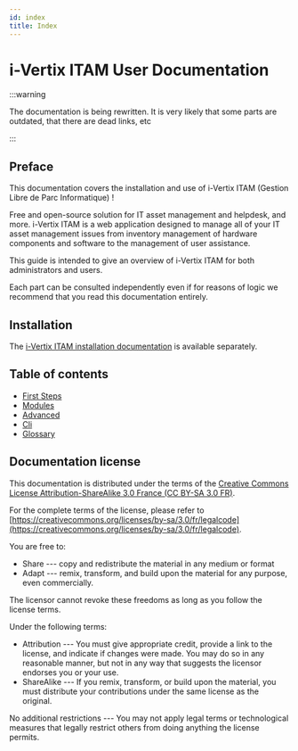 ```yaml
---
id: index
title: Index
---
```


# i-Vertix ITAM User Documentation

:::warning

The documentation is being rewritten. It is very likely that some
parts are outdated, that there are dead links, etc

:::

## Preface

This documentation covers the installation and use of i-Vertix ITAM (Gestion
Libre de Parc Informatique) !

Free and open-source solution for IT asset management and helpdesk, and
more. i-Vertix ITAM is a web application designed to manage all of your IT asset
management issues from inventory management of hardware components and
software to the management of user assistance.

This guide is intended to give an overview of i-Vertix ITAM for both
administrators and users.

Each part can be consulted independently even if for reasons of logic we
recommend that you read this documentation entirely.

## Installation

The [i-Vertix ITAM installation documentation](https://glpi-install.readthedocs.io) is available
separately.

## Table of contents

- [First Steps](/asset-management/first-steps)
- [Modules](/asset-management/modules)
- [Advanced](/asset-management/advanced)
- [Cli](/asset-management/cli)
- [Glossary](/asset-management/glossary)

## Documentation license

This documentation is distributed under the terms of the [Creative Commons License Attribution-ShareAlike 3.0 France (CC BY-SA 3.0 FR)](https://creativecommons.org/licenses/by-sa/3.0/fr/deed.en).

For the complete terms of the license, please refer to
[https://creativecommons.org/licenses/by-sa/3.0/fr/legalcode](https://creativecommons.org/licenses/by-sa/3.0/fr/legalcode).

You are free to:

- Share --- copy and redistribute the material in any medium or format
- Adapt --- remix, transform, and build upon the material for any
  purpose, even commercially.

The licensor cannot revoke these freedoms as long as you follow the
license terms.

Under the following terms:

- Attribution --- You must give appropriate credit, provide a link to
  the license, and indicate if changes were made. You may do so in any
  reasonable manner, but not in any way that suggests the licensor
  endorses you or your use.
- ShareAlike --- If you remix, transform, or build upon the material,
  you must distribute your contributions under the same license as the
  original.

No additional restrictions --- You may not apply legal terms or
technological measures that legally restrict others from doing anything
the license permits.
